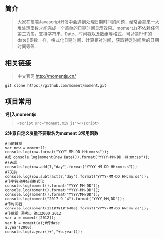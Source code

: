 ## 简介
> 大家在前端Javascript开发中会遇到处理日期时间的问题，经常会拿来一大堆处理函数才能完成一个简单的日期时间显示效果。moment.js不依赖任何第三方库，支持字符串、Date、时间戳以及数组等格式，可以像PHP的date()函数一样，格式化日期时间，计算相对时间，获取特定时间后的日期时间等等.

## 相关链接
> 中文官网 http://momentjs.cn/

```
git clone https://github.com/moment/moment.git
```
<!--more-->
## 项目常用
**1引入momentjs**
> `<script src="moment.min.js"></script>`


**2注意自定义变量不要取名为moment**
**3常用函数**
```
#当前日期
var now = moment();
console.log(now.format("YYYY-MM-DD HH:mm:ss"));
#或 console.log(moment(new Date()).format("YYYY-MM-DD HH:mm:ss"));
#7天后
console.log(now.add(7,"day").format("YYYY-MM-DD HH:mm:ss"));
#7天前
console.log(now.subtract(7,"day").format("YYYY-MM-DD HH:mm:ss"));
#传字符串并任意格式化
console.log(moment().format("YYYY MM DD"));
console.log(moment().format("YYYY-MM-DD"));
console.log(moment().format("YYYY/MM/DD"));
console.log(moment("2017-9-14").format("YYYY,MM,DD"));
#传时间戳
console.log(moment(1318781876406).format("YYYY-MM-DD HH:mm:ss"));
#传数组 深拷贝 输出2000,2012
var a = moment([2012]);
var b = moment(a);#传date
a.year(2000);
console.log(a.year()+","+b.year());
```
